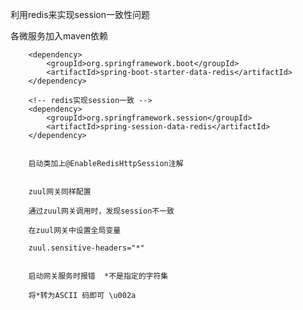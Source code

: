 利用redis来实现session一致性问题

各微服务加入maven依赖

 <!--redis-->
        <dependency>
            <groupId>org.springframework.boot</groupId>
            <artifactId>spring-boot-starter-data-redis</artifactId>
        </dependency>

        <!-- redis实现session一致 -->
        <dependency>
            <groupId>org.springframework.session</groupId>
            <artifactId>spring-session-data-redis</artifactId>
        </dependency>
        
        
        启动类加上@EnableRedisHttpSession注解
        
        
        zuul网关同样配置
        
        通过zuul网关调用时，发现session不一致
        
        在zuul网关中设置全局变量
        
        zuul.sensitive-headers="*"
        
        
        启动网关服务时报错  *不是指定的字符集
        
        将*转为ASCII 码即可 \u002a
